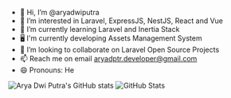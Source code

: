 - 👋 Hi, I’m @aryadwiputra
- 👀 I’m interested in Laravel, ExpressJS, NestJS, React and Vue
- 🌱 I’m currently learning Laravel and Inertia Stack
- 🖥️ I'm currently developing Assets Management System
- 💞️ I’m looking to collaborate on Laravel Open Source Projects
- 📫 Reach me on email aryadptr.developer@gmail.com
- 😄 Pronouns: He

![Arya Dwi Putra's GitHub stats](https://github-readme-stats.vercel.app/api?username=aryadwiputra&show_icons=true&bg_color=00000000)
![GitHub Stats](https://github-readme-stats.vercel.app/api/top-langs/?username=aryadwiputra&theme=dark&show_icons=true&hide_border=true&layout=compact)

<!---
aryadwiputra/aryadwiputra is a ✨ special ✨ repository because its `README.md` (this file) appears on your GitHub profile.
You can click the Preview link to take a look at your changes.
--->
